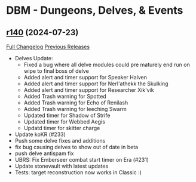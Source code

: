 # DBM - Dungeons, Delves, & Events

## [r140](https://github.com/DeadlyBossMods/DBM-Dungeons/tree/r140) (2024-07-23)
[Full Changelog](https://github.com/DeadlyBossMods/DBM-Dungeons/compare/r139...r140) [Previous Releases](https://github.com/DeadlyBossMods/DBM-Dungeons/releases)

- Delves Update:  
     - Fixed a bug where all delve modules could pre maturely end run on wipe to final boss of delve  
     - Added alert and timer support for Speaker Halven  
     - Added alert and timer support for Nerl'athekk the Skulking  
     - Added alert and timer support for Researcher Xik'vik  
     - Added Trash warning for Spotted  
     - Added Trash warning for Echo of Renilash  
     - Added Trash warning for leeching Swarm  
     - Updated timer for Shadow of Strife  
     - Updated timer for Webbed Aegis  
     - Updatd timer for skitter charge  
- Update koKR (#233)  
- Push some delve fixes and additions  
- fix bug causing delves to show out of date in beta  
- push delve antispam fix  
- UBRS: Fix Emberseer combat start timer on Era (#231)  
- Update stonevault with latest updates  
- Tests: target reconstruction now works in Classic :)  
